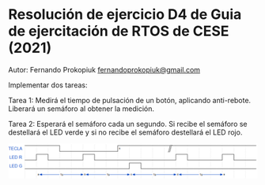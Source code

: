# Resolución de ejercicio D4 de Guia de ejercitación de RTOS de CESE (2021)
Autor:
Fernando Prokopiuk <fernandoprokopiuk@gmail.com>

Implementar dos tareas:

Tarea 1: Medirá el tiempo de pulsación de un botón, aplicando anti-rebote. Liberará un semáforo al obtener la medición.

Tarea 2: Esperará el semáforo cada un segundo. Si recibe el semáforo se destellará el LED verde y si no recibe el semáforo destellará el LED rojo.

![image info](./pictures/patron.png)